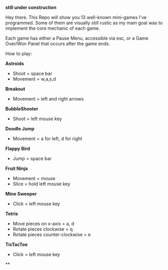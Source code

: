 **still under construction**

Hey there. This Repo will show you 13 well-known mini-games I've programmed.
Some of them are visually still rustic as my main goal was to implement the core mechanic of each game.

Each game has either a Pause Menu, accessible via esc, or a Game Over/Won Panel that occurs after the game ends.

How to play: 

**Astroids**
- Shoot = space bar
- Movement = w,a,s,d

**Breakout**
- Movement = left and right arrows

**BubbleShooter**
- Shoot = left mouse key

**Doodle Jump**
- Movement = a for left, d for right

**Flappy Bird**
- Jump = space bar

**Fruit Ninja**
- Movement = mouse
- Slice = hold left mouse key

**Mine Sweeper**
- Click = left mouse key

**Tetris**
- Move pieces on x-axis = a, d
- Rotate pieces clockwise = q
- Rotate pieces counter-clockwise = e

**TicTacToe**
- Click = left mouse key

**

